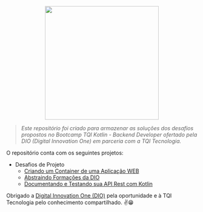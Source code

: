 <p align="center">
  <img width="300px" src="https://github.com/jhansenbarreto/bootcamp-dio-tqi/assets/13790608/13a82686-cf84-499d-8b2b-9beb8b17700a">
</p>

>*Este repositório foi criado para armazenar as soluções dos desafios propostos no Bootcamp TQI Kotlin - Backend Developer ofertado pela DIO (Digital Innovation One) em parceria com a TQI Tecnologia.*

O repositório conta com os seguintes projetos:

- Desafios de Projeto
  - <a href=https://github.com/jhansenbarreto/bootcamp-dio-tqi/tree/master/projeto-docker>Criando um Container de uma Aplicação WEB</a>
  - <a href=https://github.com/jhansenbarreto/bootcamp-dio-tqi/tree/master/abstraindo-formacoes>Abstraindo Formações da DIO</a>
  - <a href=https://github.com/jhansenbarreto/bootcamp-dio-tqi/tree/master/credit-app>Documentando e Testando sua API Rest com Kotlin</a>

Obrigado a <a href=https://www.dio.me/>Digital Innovation One (DIO)</a> pela oportunidade e à TQI Tecnologia pelo conhecimento compartilhado. :v::grin:
